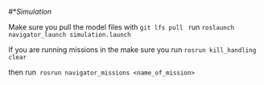 #**Simulation*

Make sure you pull the model files with `git lfs pull `
run `roslaunch navigator_launch simulation.launch`

If you are running missions in the make sure you run 
`rosrun kill_handling clear`

then run` rosrun navigator_missions <name_of_mission>`